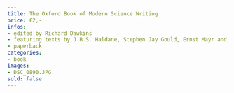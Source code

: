 ```yaml
---
title: The Oxford Book of Modern Science Writing
price: €2,-
infos:  
- edited by Richard Dawkins
- featuring texts by J.B.S. Haldane, Stephen Jay Gould, Ernst Mayr and many more
- paperback
categories:
- book
images:
- DSC_0890.JPG
sold: false
---
```

